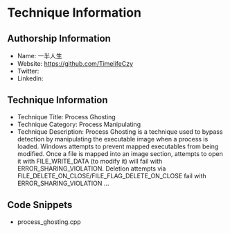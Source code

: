 # Technique Information

## Authorship Information
* Name: 一半人生
* Website: https://github.com/TimelifeCzy
* Twitter:
* Linkedin:
  
## Technique Information
* Technique Title: Process Ghosting
* Technique Category: Process Manipulating
* Technique Description: Process Ghosting is a technique used to bypass detection by manipulating the executable image when a process is loaded. Windows attempts to prevent mapped executables from being modified. Once a file is mapped into an image section, attempts to open it with FILE_WRITE_DATA (to modify it) will fail with ERROR_SHARING_VIOLATION. Deletion attempts via FILE_DELETE_ON_CLOSE/FILE_FLAG_DELETE_ON_CLOSE fail with ERROR_SHARING_VIOLATION …

## Code Snippets
* process_ghosting.cpp
